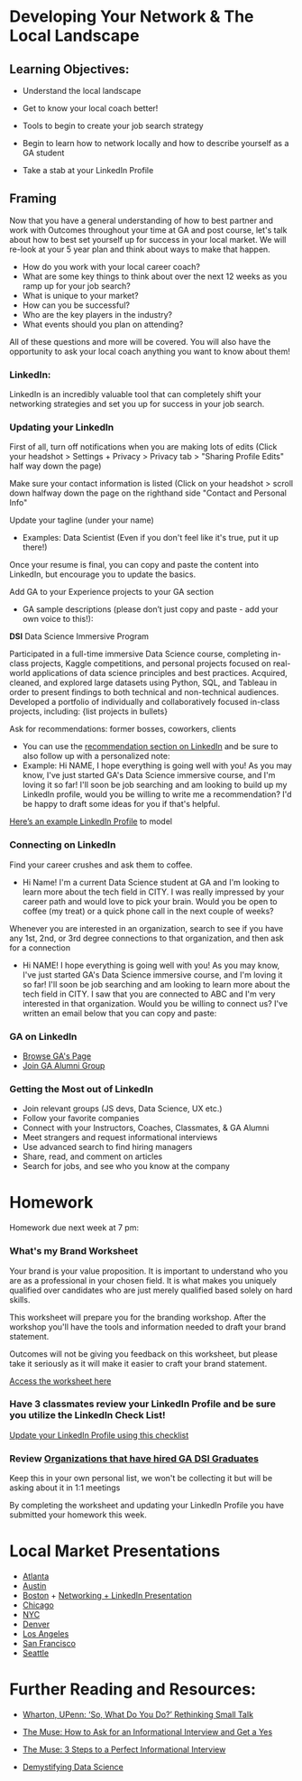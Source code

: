
# Developing Your Network & The Local Landscape

## Learning Objectives:

* Understand the local landscape 

* Get to know your local coach better! 

* Tools to begin to create your job search strategy 

* Begin to learn how to network locally and how to describe yourself as a GA student 

* Take a stab at your LinkedIn Profile 

## Framing 
Now that you have a general understanding of how to best partner and work with Outcomes throughout your time at GA and post course, let's talk about how to best set yourself up for success in your local market. We will re-look at your 5 year plan and think about ways to make that happen. 

* How do you work with your local career coach? 
* What are some key things to think about over the next 12 weeks as you ramp up for your job search? 
* What is unique to your market? 
* How can you be successful? 
* Who are the key players in the industry? 
* What events should you plan on attending? 

All of these questions and more will be covered. You will also have the opportunity to ask your local coach anything you want to know about them!

### LinkedIn: 

LinkedIn is an incredibly valuable tool that can completely shift your networking strategies and set you up for success in your job search.


### Updating your LinkedIn 
First of all, turn off notifications when you are making lots of edits (Click your headshot > Settings + Privacy > Privacy tab > "Sharing Profile Edits" half way down the page)

Make sure your contact information is listed (Click on your headshot > scroll down halfway down the page on the righthand side "Contact and Personal Info" 

Update your tagline (under your name)
- Examples: Data Scientist (Even if you don't feel like it's true, put it up there!) 

Once your resume is final, you can copy and paste the content into LinkedIn, but encourage you to update the basics.

Add GA to your Experience projects to your GA section 
- GA sample descriptions (please don’t just copy and paste - add your own voice to this!):

**DSI**
Data Science Immersive Program

Participated in a full-time immersive Data Science course, completing in-class projects, Kaggle competitions, and personal projects focused on real-world applications of data science principles and best practices. Acquired, cleaned, and explored large datasets using Python, SQL, and Tableau in order to present findings to both technical and non-technical audiences. Developed a portfolio of individually and collaboratively focused in-class projects, including: {list projects in bullets}

Ask for recommendations: former bosses, coworkers, clients 
- You can use the [recommendation section on LinkedIn](https://www.linkedin.com/help/linkedin/answer/96/request-a-recommendation?lang=en) and be sure to also follow up with a personalized note: 
- Example: Hi NAME, I hope everything is going well with you! As you may know, I've just started GA's Data Science immersive course, and I'm loving it so far! I'll soon be job searching and am looking to build up my LinkedIn profile, would you be willing to write me a recommendation? I'd be happy to draft some ideas for you if that's helpful. 

[Here’s an example LinkedIn Profile](https://www.linkedin.com/in/christinemovius) to model

### Connecting on LinkedIn
Find your career crushes and ask them to coffee.
- Hi Name! I'm a current Data Science student at GA and I'm looking to learn more about the tech field in CITY. I was really impressed by your career path and would love to pick your brain. Would you be open to coffee (my treat) or a quick phone call in the next couple of weeks? 

Whenever you are interested in an organization, search to see if you have any 1st, 2nd, or 3rd degree connections to that organization, and then ask for a connection
- Hi NAME! I hope everything is going well with you! As you may know, I've just started GA's Data Science immersive course, and I'm loving it so far! I'll soon be job searching and am looking to learn more about the tech field in CITY. I saw that you are connected to ABC and I'm very interested in that organization. Would you be willing to connect us? I've written an email below that you can copy and paste: 

### GA on LinkedIn 
- [Browse GA's Page](https://www.linkedin.com/edu/alumni?id=150005&trk=edu-up-nav-menu-alumni) 
- [Join GA Alumni Group](https://www.linkedin.com/edu/alumni?id=150005&trk=edu-up-nav-menu-alumni) 

### Getting the Most out of LinkedIn
- Join relevant groups (JS devs, Data Science, UX etc.) 
- Follow your favorite companies 
- Connect with your Instructors, Coaches, Classmates, & GA Alumni
- Meet strangers and request informational interviews 
- Use advanced search to find hiring managers 
- Share, read, and comment on articles 
- Search for jobs, and see who you know at the company

# Homework
Homework due next week at 7 pm: 
### What's my Brand Worksheet

Your brand is your value proposition. It is important to understand who you are as a professional in your chosen field. It is what makes you uniquely qualified over candidates who are just merely qualified based solely on hard skills. 

This worksheet will prepare you for the branding workshop. After the workshop you'll have the tools and information needed to draft your brand statement. 

Outcomes will not be giving you feedback on this worksheet, but please take it seriously as it will make it easier to craft your brand statement.

[Access the worksheet here](https://docs.google.com/forms/d/e/1FAIpQLSc9PPBX7vEuNaHHfgWy9JwKGFTAiogpKN917wKmgcnKEGWA8w/viewform) 


### Have 3 classmates review your LinkedIn Profile and be sure you utilize the LinkedIn Check List! 

[Update your LinkedIn Profile using this checklist](https://drive.google.com/file/d/1jBKyqnvVNXo2jdtFxD3YrnLW0WkgPEne/view) 


### Review [Organizations that have hired GA DSI Graduates](https://drive.google.com/open?id=1cYV2nXvU0WT-euh6sGm6s47i13h9CJa02diME3O1Ghw) 
Keep this in your own personal list, we won't be collecting it but will be asking about it in 1:1 meetings 

By completing the worksheet and updating your LinkedIn Profile you have submitted your homework this week.

# Local Market Presentations 

- [Atlanta](https://docs.google.com/a/generalassemb.ly/presentation/d/1h8WOZ_kYwyN0lWkXMuPyx8ppLepdzRqhgczECv9aiUA/edit?usp=sharing) 
- [Austin](https://docs.google.com/presentation/d/1FptpJHCExFm1XUma8mhEKmSMUsZL1fzFc1jo00NPWek/edit?usp=sharing) 
- [Boston](https://drive.google.com/file/d/0B3byrt86nJ8jVjcxdHl2MFlUclk/view?usp=sharing) + [Networking + LinkedIn Presentation](https://drive.google.com/file/d/0B4Db6Ll5urG2bWRZU1VYQkYtQ1k/view?usp=sharing)
- [Chicago](https://drive.google.com/file/d/0B79n4qzQBXGkTzBob1JJbFZ5M28/view?usp=sharing)
- [NYC](https://drive.google.com/file/d/0B4Db6Ll5urG2OVJvdDd3YTVxdDg/view?usp=sharing) 
- [Denver](https://drive.google.com/file/d/0B4Db6Ll5urG2emY3SlFwRW95WmM/view?usp=sharing)
- [Los Angeles](https://drive.google.com/file/d/0B2TA2w6EftvNaUdWQXV5S0FHcVk/view?usp=sharing)
- [San Francisco](https://drive.google.com/a/generalassemb.ly/file/d/0B5K--i6yxjUjeEZMck9UeGZ0QUk/view?usp=sharing) 
- [Seattle](https://docs.google.com/presentation/d/1r3iAx6H4bg259juFj2pQ6_NL1U7wzfyE_Vh0tRHBtho/edit#slide=id.g27aa6cdc73_0_399)


# Further Reading and Resources: 
- [Wharton, UPenn: ‘So, What Do You Do?’ Rethinking Small Talk](http://knowledge.wharton.upenn.edu/article/so-what-do-you-do-rethinking-small-talk/?utm_source=Sailthru&utm_medium=email&utm_campaign=%2A%20New%20BOTW%20Template%2011/8/15&utm_term=Sunday%20-%20Best%20of%20The%20Web)

- [The Muse: How to Ask for an Informational Interview and Get a Yes](https://www.themuse.com/advice/how-to-ask-for-an-informational-interview-and-get-a-yes)

- [The Muse: 3 Steps to a Perfect Informational Interview](https://www.themuse.com/advice/3-steps-to-a-perfect-informational-interview)

- [Demystifying Data Science](https://datascopeanalytics.com/blog/demystifying-data-science/)
